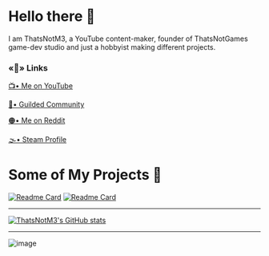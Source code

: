 # Hello there 👋
I am ThatsNotM3, a YouTube content-maker, founder of ThatsNotGames game-dev studio and just a hobbyist making different projects.

### «🔗» Links
[📺• Me on YouTube](https://www.youtube.com/channel/UCzuBqyEf5daO-Rn41n-l1rg) 

[👥• Guilded Community](https://www.guilded.gg/thatsnotm3)

[🟠• Me on Reddit](https://www.reddit.com/user/ShadowNotFake)

[🌫️• Steam Profile](https://steamcommunity.com/id/ThatsNotM3)

# Some of My Projects 📖
[![Readme Card](https://github-readme-stats.vercel.app/api/pin/?username=thatsnotm3&repo=siteinunity)](https://github.com/ThatsNotM3/SiteInUnity)
[![Readme Card](https://github-readme-stats.vercel.app/api/pin/?username=thatsnotm3&repo=helpfulcommands)](https://github.com/ThatsNotM3/HelpfulCommands)

***

[![ThatsNotM3's GitHub stats](https://github-readme-stats.vercel.app/api?username=thatsnotm3&theme=tokyonight&show_icons=true)](https://github.com/ThatsNotM3)
***
![image](https://user-images.githubusercontent.com/60347034/170966386-735816f9-c151-4ef4-b77f-70a9fd77a872.png)

